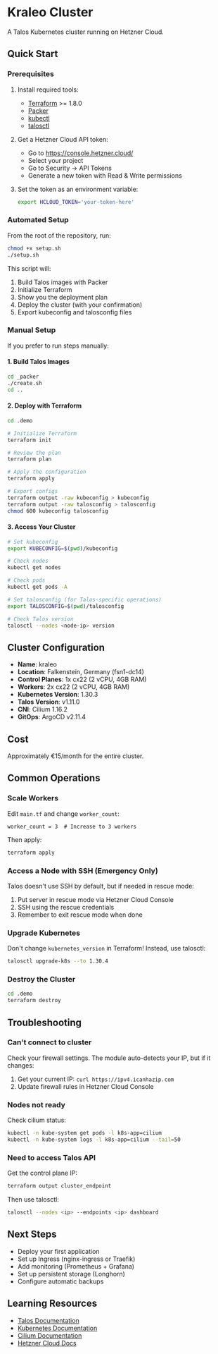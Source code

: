 # Kraleo Cluster

A Talos Kubernetes cluster running on Hetzner Cloud.

## Quick Start

### Prerequisites

1. Install required tools:
   - [Terraform](https://www.terraform.io/downloads) >= 1.8.0
   - [Packer](https://www.packer.io/downloads)
   - [kubectl](https://kubernetes.io/docs/tasks/tools/)
   - [talosctl](https://www.talos.dev/latest/introduction/quickstart/#talosctl)

2. Get a Hetzner Cloud API token:
   - Go to https://console.hetzner.cloud/
   - Select your project
   - Go to Security → API Tokens
   - Generate a new token with Read & Write permissions

3. Set the token as an environment variable:
   ```bash
   export HCLOUD_TOKEN='your-token-here'
   ```

### Automated Setup

From the root of the repository, run:

```bash
chmod +x setup.sh
./setup.sh
```

This script will:
1. Build Talos images with Packer
2. Initialize Terraform
3. Show you the deployment plan
4. Deploy the cluster (with your confirmation)
5. Export kubeconfig and talosconfig files

### Manual Setup

If you prefer to run steps manually:

#### 1. Build Talos Images

```bash
cd _packer
./create.sh
cd ..
```

#### 2. Deploy with Terraform

```bash
cd .demo

# Initialize Terraform
terraform init

# Review the plan
terraform plan

# Apply the configuration
terraform apply

# Export configs
terraform output -raw kubeconfig > kubeconfig
terraform output -raw talosconfig > talosconfig
chmod 600 kubeconfig talosconfig
```

#### 3. Access Your Cluster

```bash
# Set kubeconfig
export KUBECONFIG=$(pwd)/kubeconfig

# Check nodes
kubectl get nodes

# Check pods
kubectl get pods -A

# Set talosconfig (for Talos-specific operations)
export TALOSCONFIG=$(pwd)/talosconfig

# Check Talos version
talosctl --nodes <node-ip> version
```

## Cluster Configuration

- **Name**: kraleo
- **Location**: Falkenstein, Germany (fsn1-dc14)
- **Control Planes**: 1x cx22 (2 vCPU, 4GB RAM)
- **Workers**: 2x cx22 (2 vCPU, 4GB RAM)
- **Kubernetes Version**: 1.30.3
- **Talos Version**: v1.11.0
- **CNI**: Cilium 1.16.2
- **GitOps**: ArgoCD v2.11.4

## Cost

Approximately €15/month for the entire cluster.

## Common Operations

### Scale Workers

Edit `main.tf` and change `worker_count`:

```hcl
worker_count = 3  # Increase to 3 workers
```

Then apply:

```bash
terraform apply
```

### Access a Node with SSH (Emergency Only)

Talos doesn't use SSH by default, but if needed in rescue mode:

1. Put server in rescue mode via Hetzner Cloud Console
2. SSH using the rescue credentials
3. Remember to exit rescue mode when done

### Upgrade Kubernetes

Don't change `kubernetes_version` in Terraform! Instead, use talosctl:

```bash
talosctl upgrade-k8s --to 1.30.4
```

### Destroy the Cluster

```bash
cd .demo
terraform destroy
```

## Troubleshooting

### Can't connect to cluster

Check your firewall settings. The module auto-detects your IP, but if it changes:

1. Get your current IP: `curl https://ipv4.icanhazip.com`
2. Update firewall rules in Hetzner Cloud Console

### Nodes not ready

Check cilium status:

```bash
kubectl -n kube-system get pods -l k8s-app=cilium
kubectl -n kube-system logs -l k8s-app=cilium --tail=50
```

### Need to access Talos API

Get the control plane IP:

```bash
terraform output cluster_endpoint
```

Then use talosctl:

```bash
talosctl --nodes <ip> --endpoints <ip> dashboard
```

## Next Steps

- Deploy your first application
- Set up Ingress (nginx-ingress or Traefik)
- Add monitoring (Prometheus + Grafana)
- Set up persistent storage (Longhorn)
- Configure automatic backups

## Learning Resources

- [Talos Documentation](https://www.talos.dev/)
- [Kubernetes Documentation](https://kubernetes.io/docs/)
- [Cilium Documentation](https://docs.cilium.io/)
- [Hetzner Cloud Docs](https://docs.hetzner.cloud/)
